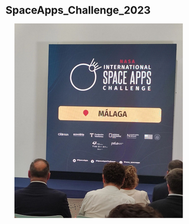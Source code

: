 # SpaceApps_Challenge_2023




<p align="center"> <img src="./231006 NasaSpaceApps.jpeg" alt="image" width="456"/> </p>
